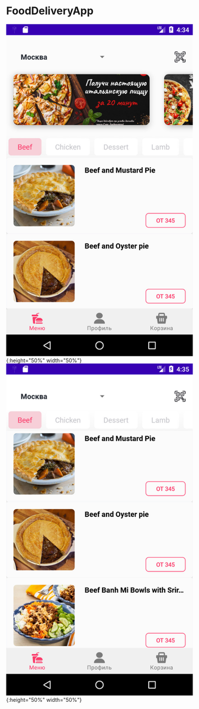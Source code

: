 # FoodDeliveryApp
![test image size](https://raw.githubusercontent.com/Anacon6a/FoodDeliveryApp/main/app/src/main/res/drawable/screenshot1.jpg){:height="50%" width="50%"}
![test image size](https://raw.githubusercontent.com/Anacon6a/FoodDeliveryApp/main/app/src/main/res/drawable/screenshot2.jpg){:height="50%" width="50%"}

